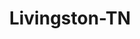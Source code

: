 ---
title: Livingston-TN
slug: livingston-tn
f_state:
- cms/state/tennessee.md
f_locations:
- cms/payday-loan/advantage-check-cashing-3565.md
- cms/payday-loan/advantage-check-cashing-3566.md
- cms/payday-loan/cash-express-7256.md
- cms/payday-loan/cash-express-7335.md
- cms/payday-loan/checks-to-cash-14704.md
- cms/payday-loan/checks-to-cash-14710.md
- cms/payday-loan/tennessee-holdem-llc-27208.md
- cms/payday-loan/volunteer-cash-advance-28604.md
updated-on: '2024-05-30T13:41:28.615Z'
created-on: '2024-05-30T13:41:28.615Z'
published-on: '2024-05-30T13:54:32.469Z'
f_city: Livingston
layout: '[city].html'
tags: city
---